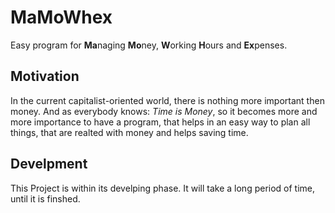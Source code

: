 # MaMoWhex
Easy program for **Ma**naging **Mo**ney, **W**orking **H**ours and **Ex**penses.
## Motivation
In the current capitalist-oriented world, there is nothing more important then money. 
And as everybody knows: *Time is Money*, so it becomes more and more importance to have a program, that helps in an easy way to plan all things, that are realted with money and helps saving time.
## Develpment
This Project is within its develping phase. It will take a long period of time, until it is finshed.
